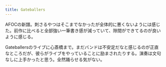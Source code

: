 ```yaml
---
title: Gateballers
---
```


AFOCの新譜。刺さるやつはそこまでなかったが全体的に悪くないようには感じた。前作に比べると全部強い一筆書き感が減っていて、隙間ができてるのが良いように感じる。

Gateballersのライブに心斎橋まで。まだバンドは不安定だなと感じるのが正直なところだが、彼らがライブをやっていることに励まされたりする。演奏は文句なしに上手かったと思う。全然踊らせる気がない。